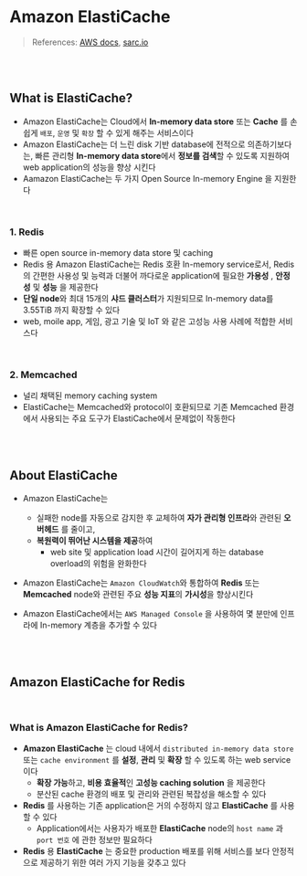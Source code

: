 # Amazon ElastiCache

> References: [AWS docs](https://docs.aws.amazon.com/AmazonElastiCache/latest/red-ug/WhatIs.html), [sarc.io](https://sarc.io/index.php/aws/656-aws-amazon-elasticache)

<br>

<br>

## What is ElastiCache?

- Amazon ElastiCache는 Cloud에서 **In-memory data store** 또는 **Cache** 를 손쉽게 `배포`, `운영` 및 `확장` 할 수 있게 해주는 서비스이다
- Amazon ElastiCache는 더 느린 disk 기반 database에 전적으로 의존하기보다는, 빠른 관리형 **In-memory data store**에서 **정보를 검색**할 수 있도록 지원하여 web application의 성능을 향상 시킨다
- Aamazon ElastiCache는 두 가지 Open Source In-memory Engine 을 지원한다

<br>

### 1. Redis

- 빠른 open source in-memory data store 및 caching
- Redis 용 Amazon ElastiCache는 Redis 호환 In-memory service로서, Redis의 간편한 사용성 및 능력과 더불어 까다로운 application에 필요한 **가용성** , **안정성** 및 **성능** 을 제공한다
- **단일 node**와 최대 15개의 **샤드 클러스터**가 지원되므로 In-memory data를 3.55TiB 까지 확장할 수 있다
- web, moile app, 게임, 광고 기술 및 IoT 와 같은 고성능 사용 사례에 적합한 서비스다

<br>

### 2. Memcached

- 널리 채택된 memory caching system
- ElastiCache는 Memcached와 protocol이 호환되므로 기존 Memcached 환경에서 사용되는 주요 도구가 ElastiCache에서 문제없이 작동한다

<br>

<br>

## About ElastiCache

- Amazon ElastiCache는
  - 실패한 node를 자동으로 감지한 후 교체하여 **자가 관리형 인프라**와 관련된 **오버헤드** 를 줄이고,
  - **복원력이 뛰어난 시스템을 제공**하여
    - web site 및 application load 시간이 길어지게 하는 database overload의 위험을 완화한다

- Amazon ElastiCache는 `Amazon CloudWatch`와 통합하여 **Redis** 또는 **Memcached** node와 관련된 주요 **성능 지표**의 **가시성**을 향상시킨다

- Amazon ElastiCache에서는 `AWS Managed Console` 을 사용하여 몇 분만에 인프라에 In-memory 계층을 추가할 수 있다

<br><br>

## Amazon ElastiCache for Redis

<br>

### What is Amazon ElastiCache for Redis?

- **Amazon ElastiCache** 는 cloud 내에서 `distributed in-memory data store` 또는 `cache environment` 를 **설정**, **관리** 및 **확장** 할 수 있도록 하는 web service 이다
  - **확장 가능**하고, **비용 효율적**인 **고성능 caching solution** 을 제공한다
  - 분산된 cache 환경의 배포 및 관리와 관련된 복잡성을 해소할 수 있다
- **Redis** 를 사용하는 기존 application은 거의 수정하지 않고 **ElastiCache** 를 사용할 수 있다
  - Application에서는 사용자가 배포한 **ElastiCache** node의 `host name` 과  `port 번호` 에 관한 정보만 필요하다
- **Redis** 용 **ElastiCache** 는 중요한 production 배포를 위해 서비스를 보다 안정적으로 제공하기 위한 여러 가지 기능을 갖추고 있다

<br>
